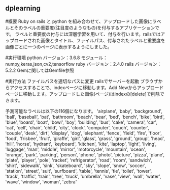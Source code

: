 ## dplearning
#概要
Ruby on rails と python を組み合わせて、アップロードした画像にラベルとそのラベルの重要度(注目度のようなもの)を付与するアプリケーションです。
ラベルと重要度の付与には深層学習を用いて、付与を行います。railsではアップロードされた画像とタイトル、ファイルパス、付与されたラベルと重要度を画像ごとに一つのページに表示するようにしました。

#実行環境
python
バージョン：3.6.8
モジュール：numpy,keras,json,cv2,tensorflow
ruby
バージョン：2.4.0
rails
バージョン：5.2.2
Gemに関してはGemfile参照

#実行方法
ファイルパスを適切なパスに変更
railsでサーバーを起動
ブラウザからアクセスすることで、indexページに移動します。Add Newからアップロードページに移動します。アップロードした画像(ページ)はindexの[delete]で削除できます。

予測可能なラベルは以下の116個になります。
'airplane', 'baby', 'background', 'ball', 'baseball', 'bat', 'bathroom', 'beach', 'bear', 'bed', 'bench', 'bike', 'bird', 'blue', 'board', 'boat', 'bowl', 'boy', 'building', 'bus', 'cake', 'camera', 'car', 'cat', 'cell', 'chair', 'child', 'city', 'clock', 'computer', 'couch', 'counter', 'couple', 'desk', 'dirt', 'display', 'dog', 'elephant', 'fence', 'field', 'fire', 'floor', 'food', 'frisbee', 'fruit', 'giraffe', 'girl', 'glass', 'grass', 'ground', 'group', 'head', 'hill', 'horse', 'hydrant', 'keyboard', 'kitchen', 'kite', 'laptop', 'light', 'living', 'luggage', 'man', 'middle', 'mirror', 'motorcycle', 'mountain', 'ocean', 'orange', 'park', 'parking', 'person', 'phone', 'photo', 'picture', 'pizza', 'plane', 'plate', 'player', 'pole', 'racket', 'refrigerator', 'road', 'room', 'sandwich', 'shirt', 'sidewalk', 'sink', 'skateboard', 'sky', 'slope', 'snow', 'soccer', 'station', 'street', 'suit', 'surfboard', 'table', 'tennis', 'tie', 'toilet', 'tower', 'track', 'traffic', 'train', 'tree', 'truck', 'umbrella', 'vase', 'view', 'wall', 'water', 'wave', 'window', 'woman', 'zebra'
